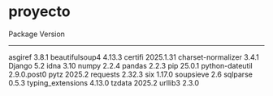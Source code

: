 # proyecto
Package            Version
------------------ -----------
asgiref            3.8.1
beautifulsoup4     4.13.3
certifi            2025.1.31
charset-normalizer 3.4.1
Django             5.2
idna               3.10
numpy              2.2.4
pandas             2.2.3
pip                25.0.1
python-dateutil    2.9.0.post0
pytz               2025.2
requests           2.32.3
six                1.17.0
soupsieve          2.6
sqlparse           0.5.3
typing_extensions  4.13.0
tzdata             2025.2
urllib3            2.3.0
